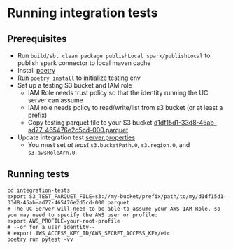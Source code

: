 # Running integration tests

## Prerequisites
<!-- todo: update spark tests runner as java rather than python -->
<!-- todo: poetry vs plain venv? -->
<!-- todo: use something like tox/nox for a matrix of python/pyspark versions? -->
<!-- todo: automate bucket setup and/or set up permanent shared bucket -->

- Run `build/sbt clean package publishLocal spark/publishLocal` to publish spark connector to local maven cache
- Install [poetry](https://python-poetry.org/docs/#installation)
- Run `poetry install` to initialize testing env
- Set up a testing S3 bucket and IAM role
  - IAM Role needs trust policy so that the identity running the UC server can assume
  - IAM role needs policy to read/write/list from s3 bucket (or at least a prefix)
  - Copy testing parquet file to your S3 bucket [d1df15d1-33d8-45ab-ad77-465476e2d5cd-000.parquet](../etc/data/external/unity/default/tables/numbers/d1df15d1-33d8-45ab-ad77-465476e2d5cd-000.parquet)
- Update integration test [server.properties](./etc/conf/server.properties)
  - You must set _at least_ `s3.bucketPath.0`, `s3.region.0`, and `s3.awsRoleArn.0`.

## Running tests

```shell
cd integration-tests
export S3_TEST_PARQUET_FILE=s3://my-bucket/prefix/path/to/my/d1df15d1-33d8-45ab-ad77-465476e2d5cd-000.parquet
# The UC Server will need to be able to assume your AWS IAM Role, so you may need to specify the AWS user or profile: 
export AWS_PROFILE=your-root-profile
# --or for a user identity--
# export AWS_ACCESS_KEY_ID/AWS_SECRET_ACCESS_KEY/etc
poetry run pytest -vv
```
